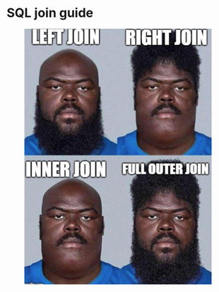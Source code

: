 # SQL join guide

<figure><img src="../../.gitbook/assets/image (138).png" alt=""><figcaption></figcaption></figure>
